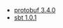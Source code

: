 - [protobuf 3.4.0](https://github.com/sbt/sbt-protobuf/commit/26a9d111d1b7352499dc999c5443be70f4d5d5c7)
- [sbt 1.0.1](https://github.com/sbt/sbt-protobuf/commit/a22255e8c2e6408e2916a6095bbe4ac5d2aa42a9)
